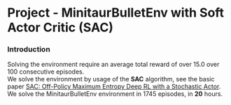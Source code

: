 # Project - MinitaurBulletEnv with Soft Actor Critic (SAC)

### Introduction

Solving the environment require an average total reward of over 15.0 over 100 consecutive episodes.   
We solve the environment  by usage of the __SAC__ algorithm, see the basic paper [SAC: Off-Policy Maximum Entropy Deep RL with a Stochastic Actor](https://arxiv.org/abs/1801.01290/).  
We solve the MinitaurBulletEnv environment in 1745 episodes, in __20__ hours.
